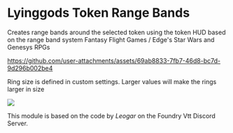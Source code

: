 # Lyinggods Token Range Bands

Creates range bands around the selected token using the token HUD based on the range band system Fantasy Flight Games / Edge's Star Wars and Genesys RPGs


https://github.com/user-attachments/assets/69ab8833-7fb7-46d8-bc7d-9d296b002be4



Ring size is defined in custom settings. Larger values will make the rings larger in size

<img src="https://github.com/user-attachments/assets/e4f7e915-7712-4a30-9f0d-636062f9590e" size=400>

 

This module is based on the code by _Leogar_ on the Foundry Vtt Discord Server.

